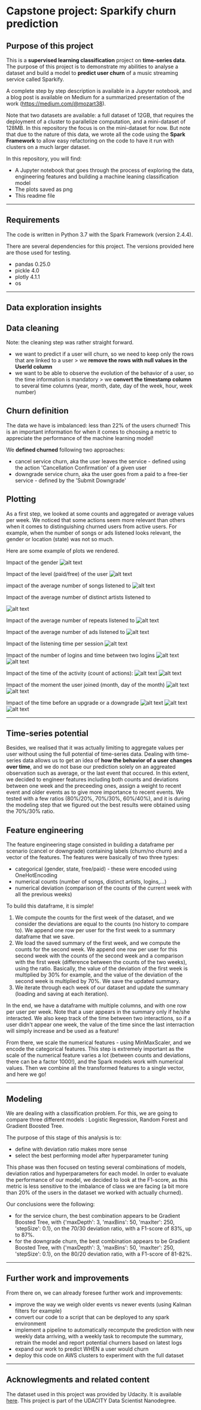 Capstone project: Sparkify churn prediction
===========================================

Purpose of this project
-----------------------

This is a **supervised learning classification** project on **time-series data**. 
The purpose of this project is to demonstrate my abilities to analyse a dataset and build a model to **predict user churn** of a music streaming service called Sparkify. 

A complete step by step description is available in a Jupyter notebook, and a blog post is available on Medium for a summarized presentation of the work (https://medium.com/@mozart38). 

Note that two datasets are available: a full dataset of 12GB, that requires the deployment of a cluster to parallelize computation, and a mini-dataset of 128MB. 
In this repository the focus is on the mini-dataset for now. But note that due to the nature of this data, we wrote all the code using the **Spark Framework** to allow easy refactoring on the code to have it run with clusters on a much larger dataset.

In this repository, you will find:

- A Jupyter notebook that goes through the process of exploring the data, engineering features and building a machine leaning classification model
- The plots saved as png
- This readme file


---------------------------------------------

Requirements
------------

The code is written in Python 3.7 with the Spark Framework (version 2.4.4).

There are several dependencies for this project. The versions provided here are those used for testing.

- pandas 0.25.0
- pickle 4.0
- plotly 4.1.1
- os 

---------------------------------------------

Data exploration insights
-------------------

Data cleaning
-------------------
Note: the cleaning step was rather straight forward. 
- we want to predict if a user will churn, so we need to keep only the rows that are linked to a user > we **remove the rows with null values in the UserId column**
- we want to be able to observe the evolution of the behavior of a user, so the time information is mandatory > we **convert the timestamp column** to several time columns (year, month, date, day of the week, hour, week number)

Churn definition
-------------------
The data we have is imbalanced: less than 22% of the users churned! This is an important information for when it comes to choosing a metric to appreciate the performance of the machine learning model! 

We **defined churned** following two approaches:
- cancel service churn, aka the user leaves the service - defined using the action 'Cancellation Confirmation' of a given user
- downgrade service churn, aka the user goes from a paid to a free-tier service - defined by the 'Submit Downgrade'

Plotting 
-------------------
As a first step, we looked at some counts and aggregated or average values per week. We noticed that some actions seem more relevant than others when it comes to distinguishing churned users from active users. 
For example, when the number of songs or ads listened looks relevant, the gender or location (state) was not so much.

Here are some example of plots we rendered.

Impact of the gender
![alt text](images/exploratory_gender.png "Gender")

Impact of the level (paid/free) of the user
![alt text](images/exploratory_tier.png "Level")

impact of the average number of songs listened to
![alt text](images/exploratory_songs.png "Songs")

Impact of the average number of distinct artists listened to

![alt text](images/exploratory_distinct_artist.png "Distinct artists")

Impact of the average number of repeats listened to
![alt text](images/exploratory_repeats.png "Repeats")

Impact of the average number of ads listened to
![alt text](images/exploratory_ads.png "Ads")

Impact of the listening time per session
![alt text](images/exploratory_list_time.png "Listening time per session")

Impact of the number of logins and time between two logins
![alt text](images/exploratory_sessions.png "Sessions")
![alt text](images/exploratory_login_intertime.png "Time between logins")

Impact of the time of the activity (count of actions):
![alt text](images/exploratory_actions_day.png "Number of actions per session per day of the month")
![alt text](images/exploratory_num_actions_dow.png "Number of actions per session per day of the week")

Impact of the moment the user joined (month, day of the month)
![alt text](images/exploratory_registration_day.png "Registration day")
![alt text](images/exploratory_registration_dow.png "Registration day of the week")

Impact of the time before an upgrade or a downgrade
![alt text](images/exploratory_reg_upgrade_intertime.png "Time between registration and upgrade")
![alt text](images/exploratory_reg_downgrade_intertime.png "Time between registration and downgrade")
![alt text](images/exploratory_upgrade_downgrade_intertime.png "Time between upgrade and downgrade")

---------------------------------------------

Time-series potential
-------------------
Besides, we realised that it was actually limiting to aggregate values per user without using the full potential of time-series data. Dealing with time-series data allows us to get an idea of **how the behavior of a user changes over time**, and we do not base our prediction solely on an aggreated observation such as average, or the last event that occured.
In this extent, we decided to engineer features including both counts and deviations between one week and the preceeding ones, assign a weight to recent event and older events as to give more importance to recent events. We tested with a few ratios (80%/20%, 70%/30%, 60%/40%), and it is during the modeling step that we figured out the best results were obtained using the 70%/30% ratio. 


Feature engineering
-------------------

The feature engineering stage consisted in building a dataframe per scenario (cancel or downgrade) containing labels (churn/no churn) and a vector of the features.
The features were basically of two three types:
- categorical (gender, state, free/paid) - these were encoded using OneHotEncoding
- numerical counts (number of songs, distinct artists, logins,...)
- numerical deviation (comparison of the counts of the current week with all the previous weeks)

To build this dataframe, it is simple!
1. We compute the counts for the first week of the dataset, and we consider the deviations are equal to the counts (no history to compare to). We append one row per user for the first week to a summary dataframe that we save. 
2. We load the saved summary of the first week, and we compute the counts for the second week. We append one row per user for this second week with the counts of the second week and a comparison with the first week (difference between the counts of the two weeks), using the ratio. Basically, the value of the deviation of the first week is multiplied by 30% for example, and the value of the deviation of the second week is multiplied by 70%. We save the updated summary. 
3. We iterate through each week of our dataset and update the summary (loading and saving at each iteration). 

In the end, we have a dataframe with multiple columns, and with one row per user per week. Note that a user appears in the summary only if he/she interacted. We also keep track of the time between two interactions, so if a user didn't appear one week, the value of the time since the last interraction will simply increase and be used as a feature!

From there, we scale the numerical features - using MinMaxScaler, and we encode the categorical features. This step is extremely important as the scale of the numerical feature varies a lot (between counts and deviations, there can be a factor 1000!), and the Spark models work with numerical values. 
Then we combine all the transformed features to a single vector, and here we go!


---------------------------------------------

Modeling
-----------------------------

We are dealing with a classification problem. For this, we are going to compare three different models : Logistic Regression, Random Forest and Gradient Boosted Tree.

The purpose of this stage of this analysis is to:
- define with deviation ratio makes more sense
- select the best performing model after hyperparameter tuning

This phase was then focused on testing several combinations of models, deviation ratios and hyperparameters for each model. In order to evaluate the performance of our model, we decided to look at the F1-score, as this metric is less sensitive to the imbalance of class we are facing (a bit more than 20% of the users in the dataset we worked with actually churned). 

Our conclusions were the following:
- for the service churn, the best combination appears to be Gradient Boosted Tree, with {'maxDepth': 3, 'maxBins': 50, 'maxIter': 250, 'stepSize': 0.1}, on the 70/30 deviation ratio, with a F1-score of 83%, up to 87%.
- for the downgrade churn, the best combination appears to be Gradient Boosted Tree, with {'maxDepth': 3, 'maxBins': 50, 'maxIter': 250, 'stepSize': 0.1}, on the 80/20 deviation ratio, with a F1-score of 81-82%.


---------------------------------------------

Further work and improvements
-----------------------------

From there on, we can already foresee further work and improvements:
- improve the way we weigh older events vs newer events (using Kalman filters for example)
- convert our code to a script that can be deployed to any spark environment
- implement a pipeline to automatically recompute the prediction with new weekly data arriving, with a weekly task to recompute the summary, retrain the model and report potential churners based on latest logs
- expand our work to predict WHEN a user would churn
- deploy this code on AWS clusters to experiment with the full dataset 

---------------------------------------------

Acknowlegments and related content
------------------------------------

The dataset used in this project was provided by Udacity. It is available [here](https://s3.console.aws.amazon.com/s3/buckets/udacity-dsnd/sparkify/?region=eu-west-3&tab=overview#).
This project is part of the UDACITY Data Scientist Nanodegree.

